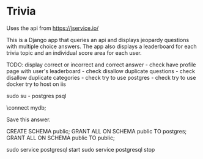 # Trivia

Uses the api from https://jservice.io/

This is a Django app that queries an api and displays jeopardy questions with multiple choice answers. The app also displays a leaderboard for each trivia topic and an individual score area for each user.

TODO:
display correct or incorrect and correct answer - check
have profile page with user's leaderboard - check
disallow duplicate questions - check
disallow duplicate categories - check
try to use postgres - check
try to use docker
try to host on iis

sudo su - postgres
psql

\connect mydb;

Save this answer.

CREATE SCHEMA public;
GRANT ALL ON SCHEMA public TO postgres;
GRANT ALL ON SCHEMA public TO public;

sudo service postgresql start
sudo service postgresql stop

